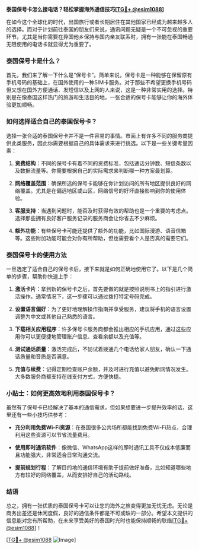 **泰国保号卡怎么接电话？轻松掌握海外通信技巧[[TG💪+ @esim1088](https://t.me/s/esim1088)]**

在如今这个全球化的时代，出国旅行或者长期居住在其他国家已经成为越来越多人的选择。而对于计划前往泰国的朋友们来说，通讯问题无疑是一个不可忽视的重要环节。尤其是当你需要在异国他乡保持与国内亲友联系时，拥有一张能在泰国畅通无阻使用的电话卡就显得尤为重要了。

### 泰国保号卡是什么？

首先，我们来了解一下什么是“保号卡”。简单来说，保号卡是一种能够在保留原有手机号码的基础上，在国外使用的一种SIM卡服务。对于那些不希望更换手机号码但又想在国外方便通话、发短信以及上网的人来说，这是一种非常实用的选择。特别是在像泰国这样热门的旅游和生活目的地，一张合适的保号卡能够让你的海外体验更加顺畅。

### 如何选择适合自己的泰国保号卡？

选择一张合适的泰国保号卡并不是一件容易的事情。市面上有许多不同的服务商提供此类服务，因此你需要根据自己的具体需求来进行挑选。以下是一些关键考量因素：

1. **资费结构**：不同的保号卡有着不同的资费标准，包括通话分钟数、短信条数以及数据流量等。你需要根据自己的实际需求来判断哪一种方案最划算。
   
2. **网络覆盖范围**：确保所选的保号卡能够在你计划访问的所有地区提供良好的网络覆盖。尤其是在偏远地区或山区，网络信号的好坏直接影响到你的使用体验。

3. **客服支持**：当遇到问题时，能否及时获得有效的帮助也是一个重要的考虑点。选择那些拥有良好客户服务记录的服务商会让你省去不少麻烦。

4. **额外功能**：有些保号卡可能还提供了额外的功能，比如国际漫游、语音信箱等。这些附加功能可能会对你有所帮助，但也需要看个人是否真的需要它们。

### 泰国保号卡的使用方法

一旦选定了适合自己的保号卡后，接下来就是如何正确地使用它了。以下是几个简单的步骤，帮助你快速上手：

1. **激活卡片**：拿到新的保号卡之后，首先要做的就是按照说明书上的指引进行激活操作。通常情况下，这一步骤可以通过拨打特定号码完成。

2. **设置语言偏好**：为了更好地理解操作指南并享受服务，建议将手机的语言设置调整为中文或其他自己熟悉的语言。

3. **下载相关应用程序**：许多保号卡服务商都会推出相应的手机应用，通过这些应用你可以更便捷地管理账户信息、查看余额以及充值等。

4. **测试通话质量**：激活完成后，不妨试着拨通几个电话给家人朋友，确认一下通话质量和音质是否满意。

5. **充值与续费**：记得定期检查账户余额，并及时进行充值以避免断网情况发生。大多数服务商都支持在线支付方式，方便快捷。

### 小贴士：如何更高效地利用泰国保号卡？

虽然有了保号卡已经解决了基本的通信需求，但如果想要进一步提升效率的话，这里还有一些小技巧供参考：

- **充分利用免费Wi-Fi资源**：在泰国很多公共场所都能找到免费Wi-Fi热点，合理利用这些资源可以节省流量费用。
  
- **使用即时通讯软件**：像微信、WhatsApp这样的即时通讯工具不仅成本低廉而且功能强大，非常适合日常沟通交流。

- **提前规划行程**：了解目的地的通信环境有助于提前做好准备，比如知道哪些地方有较好的网络覆盖，从而安排好自己的活动路线。

### 结语

总之，拥有一张优质的泰国保号卡可以让您的海外之旅变得更加无忧无虑。无论是商务出差还是休闲度假，良好的通信条件都是不可或缺的一部分。希望本文提供的信息能对您有所帮助，在未来享受美好的泰国时光时也能保持顺畅的联络[[TG💪+ @esim1088](https://t.me/s/esim1088)]！

[[TG💪+ @esim1088](https://t.me/s/esim1088) ![Image](https://i.postimg.cc/4NQfJmqS/Snipaste-2025-05-13-00-14-12.png)]